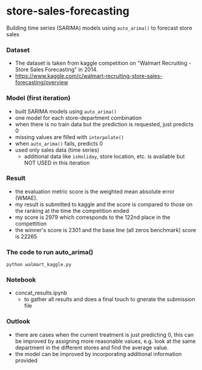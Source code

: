 # store-sales-forecasting
Building time series (SARIMA) models using `auto_arima()` to forecast store sales

### Dataset
  - The dataset is taken from kaggle competition on "Walmart Recruiting - Store Sales Forecasting" in 2014.
  - https://www.kaggle.com/c/walmart-recruiting-store-sales-forecasting/overview

### Model (first iteration)
  - built SARIMA models using `auto_arima()`
  - one model for each store-department combination 
  - when there is no train data but the prediction is requested, just predicts 0
  - missing values are filled with `interpolate()`
  - when `auto_arima()` fails, predicts 0
  - used only sales data (time series)
    - additional data like `isHoliday`, store location, etc. is available but NOT USED in this iteration

### Result
  - the evaluation metric score is the weighted mean absolute error (WMAE).
  - my result is submitted to kaggle and the score is compared to those on the ranking at the time the competition ended
  - my score is 2979 which corresponds to the 122nd place in the compettition 
  - the winner's score is 2301 and the base line (all zeros benchmark) score is 22265
   
### The code to run auto_arima()
    python walmart_kaggle.py

### Notebook 
  - concat_results.ipynb
    - to gather all results and does a final touch to gnerate the submission file

### Outlook
  - there are cases when the current treatment is just predicting 0, this can be improved by assigning more reasonable values, e.g. look at the same department in the different stores and find the average value.
  - the model can be improved by incorporating additional information provided
